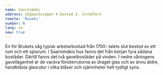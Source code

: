 ```yaml
---
name: Saarnimäki
address: Sågbacksvägen 4 bostad 2, Strömfors
remote: 'Ruukki'
number: N
lang: se
new: true
---
```

En för Brukets såg typisk arbetarbostad från 1700- talets slut bestod av ett rum och ett spisrum. I Saarnimäkis hus 
fanns det från början fyra sådana bostäder. Därtill fanns det två gavelbostäder på vinden. I nedre våningens 
gavellägenhet är de vackra fönsterrutorna av draget glas och av ännu äldre, handblåsta glasrutor i vilka blåser och 
ojämnheter helt tydligt syns.